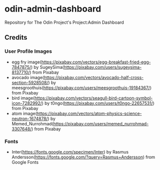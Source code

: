 # odin-admin-dashboard
Repository for The Odin Project's Project:Admin Dashboard

## Credits
### User Profile Images
- egg fry image(https://pixabay.com/vectors/egg-breakfast-fried-egg-7847875/) by SugeySima(https://pixabay.com/users/sugeysima-8137710/) from Pixabay
- avocado image(https://pixabay.com/vectors/avocado-half-cross-section-5928508/) by meesgroothuis(https://pixabay.com/users/meesgroothuis-19184367/) from Pixabay
- bird image(https://pixabay.com/vectors/seagull-bird-cartoon-symbol-icon-7282992/) by t0ngo(https://pixabay.com/users/t0ngo-22657531/) from Pixabay
- atom image(https://pixabay.com/vectors/atom-physics-science-neutron-1674878/) by Memed_Nurrohmad(https://pixabay.com/users/memed_nurrohmad-3307648/) from Pixabay

### Fonts
- Inter(https://fonts.google.com/specimen/Inter) by Rasmus Andersson(https://fonts.google.com/?query=Rasmus+Andersson) from Google Fonts
